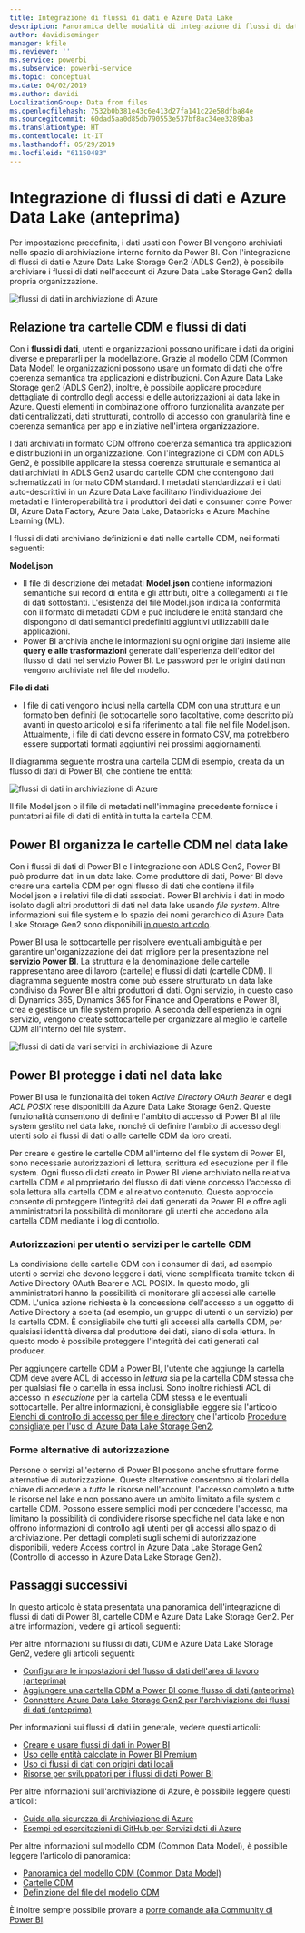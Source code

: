 ```yaml
---
title: Integrazione di flussi di dati e Azure Data Lake
description: Panoramica delle modalità di integrazione di flussi di dati di Power BI con Azure Data Lake Storage Gen2
author: davidiseminger
manager: kfile
ms.reviewer: ''
ms.service: powerbi
ms.subservice: powerbi-service
ms.topic: conceptual
ms.date: 04/02/2019
ms.author: davidi
LocalizationGroup: Data from files
ms.openlocfilehash: 7532b0b381e43c6e413d27fa141c22e58dfba84e
ms.sourcegitcommit: 60dad5aa0d85db790553e537bf8ac34ee3289ba3
ms.translationtype: HT
ms.contentlocale: it-IT
ms.lasthandoff: 05/29/2019
ms.locfileid: "61150483"
---
```

# <a name="dataflows-and-azure-data-lake-integration-preview"></a>Integrazione di flussi di dati e Azure Data Lake (anteprima)

Per impostazione predefinita, i dati usati con Power BI vengono archiviati nello spazio di archiviazione interno fornito da Power BI. Con l'integrazione di flussi di dati e Azure Data Lake Storage Gen2 (ADLS Gen2), è possibile archiviare i flussi di dati nell'account di Azure Data Lake Storage Gen2 della propria organizzazione. 

![flussi di dati in archiviazione di Azure](media/service-dataflows-azure-data-lake-integration/dataflows-azure-integration_01.jpg)

## <a name="how-cdm-folders-relate-to-dataflows"></a>Relazione tra cartelle CDM e flussi di dati

Con i **flussi di dati**, utenti e organizzazioni possono unificare i dati da origini diverse e prepararli per la modellazione. Grazie al modello CDM (Common Data Model) le organizzazioni possono usare un formato di dati che offre coerenza semantica tra applicazioni e distribuzioni. Con Azure Data Lake Storage gen2 (ADLS Gen2), inoltre, è possibile applicare procedure dettagliate di controllo degli accessi e delle autorizzazioni ai data lake in Azure. Questi elementi in combinazione offrono funzionalità avanzate per dati centralizzati, dati strutturati, controllo di accesso con granularità fine e coerenza semantica per app e iniziative nell'intera organizzazione.

I dati archiviati in formato CDM offrono coerenza semantica tra applicazioni e distribuzioni in un'organizzazione. Con l'integrazione di CDM con ADLS Gen2, è possibile applicare la stessa coerenza strutturale e semantica ai dati archiviati in ADLS Gen2 usando cartelle CDM che contengono dati schematizzati in formato CDM standard. I metadati standardizzati e i dati auto-descrittivi in un Azure Data Lake facilitano l'individuazione dei metadati e l'interoperabilità tra i produttori dei dati e consumer come Power BI, Azure Data Factory, Azure Data Lake, Databricks e Azure Machine Learning (ML). 

I flussi di dati archiviano definizioni e dati nelle cartelle CDM, nei formati seguenti:

**Model.json**
* Il file di descrizione dei metadati **Model.json** contiene informazioni semantiche sui record di entità e gli attributi, oltre a collegamenti ai file di dati sottostanti. L'esistenza del file Model.json indica la conformità con il formato di metadati CDM e può includere le entità standard che dispongono di dati semantici predefiniti aggiuntivi utilizzabili dalle applicazioni.
* Power BI archivia anche le informazioni su ogni origine dati insieme alle **query e alle trasformazioni** generate dall'esperienza dell'editor del flusso di dati nel servizio Power BI. Le password per le origini dati non vengono archiviate nel file del modello.

**File di dati**
* I file di dati vengono inclusi nella cartella CDM con una struttura e un formato ben definiti (le sottocartelle sono facoltative, come descritto più avanti in questo articolo) e si fa riferimento a tali file nel file Model.json. Attualmente, i file di dati devono essere in formato CSV, ma potrebbero essere supportati formati aggiuntivi nei prossimi aggiornamenti. 

Il diagramma seguente mostra una cartella CDM di esempio, creata da un flusso di dati di Power BI, che contiene tre entità:

![flussi di dati in archiviazione di Azure](media/service-dataflows-azure-data-lake-integration/dataflows-azure-integration_01.jpg)

Il file Model.json o il file di metadati nell'immagine precedente fornisce i puntatori ai file di dati di entità in tutta la cartella CDM.

## <a name="power-bi-organizes-cdm-folders-in-the-data-lake"></a>Power BI organizza le cartelle CDM nel data lake

Con i flussi di dati di Power BI e l'integrazione con ADLS Gen2, Power BI può produrre dati in un data lake. Come produttore di dati, Power BI deve creare una cartella CDM per ogni flusso di dati che contiene il file Model.json e i relativi file di dati associati. Power BI archivia i dati in modo isolato dagli altri produttori di dati nel data lake usando *file system*. Altre informazioni sui file system e lo spazio dei nomi gerarchico di Azure Data Lake Storage Gen2 sono disponibili [in questo articolo](https://docs.microsoft.com/azure/storage/data-lake-storage/namespace).

Power BI usa le sottocartelle per risolvere eventuali ambiguità e per garantire un'organizzazione dei dati migliore per la presentazione nel **servizio Power BI**. La struttura e la denominazione delle cartelle rappresentano aree di lavoro (cartelle) e flussi di dati (cartelle CDM). Il diagramma seguente mostra come può essere strutturato un data lake condiviso da Power BI e altri produttori di dati. Ogni servizio, in questo caso di Dynamics 365, Dynamics 365 for Finance and Operations e Power BI, crea e gestisce un file system proprio. A seconda dell'esperienza in ogni servizio, vengono create sottocartelle per organizzare al meglio le cartelle CDM all'interno del file system. 

![flussi di dati da vari servizi in archiviazione di Azure](media/service-dataflows-azure-data-lake-integration/dataflows-azure-integration_02.jpg)

## <a name="power-bi-protects-data-in-the-data-lake"></a>Power BI protegge i dati nel data lake

Power BI usa le funzionalità dei token *Active Directory OAuth Bearer* e degli *ACL POSIX* rese disponibili da Azure Data Lake Storage Gen2. Queste funzionalità consentono di definire l'ambito di accesso di Power BI al file system gestito nel data lake, nonché di definire l'ambito di accesso degli utenti solo ai flussi di dati o alle cartelle CDM da loro creati. 

Per creare e gestire le cartelle CDM all'interno del file system di Power BI, sono necessarie autorizzazioni di lettura, scrittura ed esecuzione per il file system. Ogni flusso di dati creato in Power BI viene archiviato nella relativa cartella CDM e al proprietario del flusso di dati viene concesso l'accesso di sola lettura alla cartella CDM e al relativo contenuto. Questo approccio consente di proteggere l'integrità dei dati generati da Power BI e offre agli amministratori la possibilità di monitorare gli utenti che accedono alla cartella CDM mediante i log di controllo. 

### <a name="authorizing-users-or-services-for-cdm-folders"></a>Autorizzazioni per utenti o servizi per le cartelle CDM

La condivisione delle cartelle CDM con i consumer di dati, ad esempio utenti o servizi che devono leggere i dati, viene semplificata tramite token di Active Directory OAuth Bearer e ACL POSIX. In questo modo, gli amministratori hanno la possibilità di monitorare gli accessi alle cartelle CDM. L'unica azione richiesta è la concessione dell'accesso a un oggetto di Active Directory a scelta (ad esempio, un gruppo di utenti o un servizio) per la cartella CDM. È consigliabile che tutti gli accessi alla cartella CDM, per qualsiasi identità diversa dal produttore dei dati, siano di sola lettura. In questo modo è possibile proteggere l'integrità dei dati generati dal producer.

Per aggiungere cartelle CDM a Power BI, l'utente che aggiunge la cartella CDM deve avere ACL di accesso in *lettura* sia pe la cartella CDM stessa che per qualsiasi file o cartella in essa inclusi. Sono inoltre richiesti ACL di accesso in *esecuzione* per la cartella CDM stessa e le eventuali sottocartelle. Per altre informazioni, è consigliabile leggere sia l'articolo [Elenchi di controllo di accesso per file e directory](https://docs.microsoft.com/azure/storage/blobs/data-lake-storage-access-control#access-control-lists-on-files-and-directories) che l'articolo [Procedure consigliate per l'uso di Azure Data Lake Storage Gen2](https://docs.microsoft.com/azure/storage/blobs/data-lake-storage-best-practices).


### <a name="alternative-forms-of-authorization"></a>Forme alternative di autorizzazione

Persone o servizi all'esterno di Power BI possono anche sfruttare forme alternative di autorizzazione. Queste alternative consentono ai titolari della chiave di accedere a *tutte* le risorse nell'account, l'accesso completo a tutte le risorse nel lake e non possano avere un ambito limitato a file system o cartelle CDM. Possono essere semplici modi per concedere l'accesso, ma limitano la possibilità di condividere risorse specifiche nel data lake e non offrono informazioni di controllo agli utenti per gli accessi allo spazio di archiviazione. Per dettagli completi sugli schemi di autorizzazione disponibili, vedere [Access control in Azure Data Lake Storage Gen2](https://docs.microsoft.com/azure/storage/blobs/data-lake-storage-access-control
) (Controllo di accesso in Azure Data Lake Storage Gen2).


## <a name="next-steps"></a>Passaggi successivi

In questo articolo è stata presentata una panoramica dell'integrazione di flussi di dati di Power BI, cartelle CDM e Azure Data Lake Storage Gen2. Per altre informazioni, vedere gli articoli seguenti:

Per altre informazioni su flussi di dati, CDM e Azure Data Lake Storage Gen2, vedere gli articoli seguenti:

* [Configurare le impostazioni del flusso di dati dell'area di lavoro (anteprima)](service-dataflows-configure-workspace-storage-settings.md)
* [Aggiungere una cartella CDM a Power BI come flusso di dati (anteprima)](service-dataflows-add-cdm-folder.md)
* [Connettere Azure Data Lake Storage Gen2 per l'archiviazione dei flussi di dati (anteprima)](service-dataflows-connect-azure-data-lake-storage-gen2.md)

Per informazioni sui flussi di dati in generale, vedere questi articoli:

* [Creare e usare flussi di dati in Power BI](service-dataflows-create-use.md)
* [Uso delle entità calcolate in Power BI Premium](service-dataflows-computed-entities-premium.md)
* [Uso di flussi di dati con origini dati locali](service-dataflows-on-premises-gateways.md)
* [Risorse per sviluppatori per i flussi di dati Power BI](service-dataflows-developer-resources.md)

Per altre informazioni sull'archiviazione di Azure, è possibile leggere questi articoli:
* [Guida alla sicurezza di Archiviazione di Azure](https://docs.microsoft.com/azure/storage/common/storage-security-guide)
* [Esempi ed esercitazioni di GitHub per Servizi dati di Azure](https://aka.ms/cdmadstutorial)

Per altre informazioni sul modello CDM (Common Data Model), è possibile leggere l'articolo di panoramica:
* [Panoramica del modello CDM (Common Data Model)](https://docs.microsoft.com/powerapps/common-data-model/overview)
* [Cartelle CDM](https://go.microsoft.com/fwlink/?linkid=2045304)
* [Definizione del file del modello CDM](https://go.microsoft.com/fwlink/?linkid=2045521)

È inoltre sempre possibile provare a [porre domande alla Community di Power BI](http://community.powerbi.com/).
